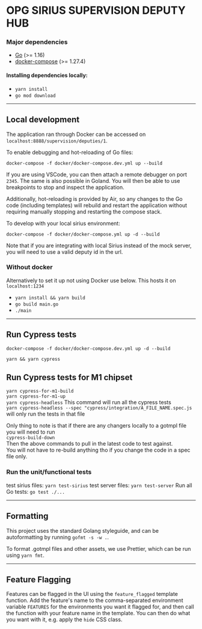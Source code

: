 # OPG SIRIUS SUPERVISION DEPUTY HUB

### Major dependencies

-   [Go](https://golang.org/) (>= 1.16)
-   [docker-compose](https://docs.docker.com/compose/install/) (>= 1.27.4)

#### Installing dependencies locally:

-   `yarn install`
-   `go mod download`

---

## Local development

The application ran through Docker can be accessed on `localhost:8888/supervision/deputies/1`.

To enable debugging and hot-reloading of Go files:

`docker-compose -f docker/docker-compose.dev.yml up --build`

If you are using VSCode, you can then attach a remote debugger on port `2345`. The same is also possible in Goland.
You will then be able to use breakpoints to stop and inspect the application.

Additionally, hot-reloading is provided by Air, so any changes to the Go code (including templates)
will rebuild and restart the application without requiring manually stopping and restarting the compose stack.

To develop with your local sirius environment:

`docker-compose -f docker/docker-compose.yml up -d --build`

Note that if you are integrating with local Sirius instead of the mock server, you will need to use a valid deputy id in the url.

### Without docker

Alternatively to set it up not using Docker use below. This hosts it on `localhost:1234`

-   `yarn install && yarn build `
-   `go build main.go `
-   `./main `

---

## Run Cypress tests

`docker-compose -f docker/docker-compose.dev.yml up -d --build `

`yarn && yarn cypress `

## Run Cypress tests for M1 chipset

`yarn cypress-for-m1-build` <br>
`yarn cypress-for-m1-up` <br>
`yarn cypress-headless` This command will run all the cypress tests <br>
`yarn cypress-headless --spec "cypress/integration/A_FILE_NAME.spec.js` will only run the tests in that file

Only thing to note is that if there are any changers locally to a gotmpl file you will need to run<br>
`cypress-build-down`<br>
Then the above commands to pull in the latest code to test against.<br>
You will not have to re-build anything tho if you change the code in a spec file only.

### Run the unit/functional tests

test sirius files: `yarn test-sirius`
test server files: `yarn test-server`
Run all Go tests: `go test ./...`

---

## Formatting

This project uses the standard Golang styleguide, and can be autoformatting by running `gofmt -s -w .`.

To format .gotmpl files and other assets, we use Prettier, which can be run using `yarn fmt`.
 
---

## Feature Flagging

Features can be flagged in the UI using the `feature_flagged` template function. Add the feature's name to the 
comma-separated environment variable `FEATURES` for the environments you want it flagged for, and then call the
function with your feature name in the template. You can then do what you want with it, e.g. apply the `hide` CSS class.
